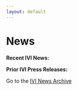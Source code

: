 ```yaml
---
layout: default
---
```


# News

**Recent IVI News:**



<div class="basicLine">

</div>

**Prior IVI Press Releases:**

Go to the [IVI News Archive](news_archive.html)
